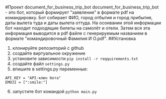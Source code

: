 #Проект document_for_business_trip_bot
document_for_business_trip_bot - это бот, который формирует "заявление" в формате pdf на командировку.
Бот собирает ФИО, город отбытия и город прибытия, даты вылета туда и даты вылета оттуда.
На осонвании этой информации бот находит подходящие билеты на самолёт и отели. Затем вся 
эта информация выводится в pdf файле с генерируемым названием в формате 
"командировочный Фамилия И О.pdf".
##Установка
1) клонируйте репозиторий с github
2) создайте виртуальное окружение
3) установите зависимости `pip install -r reqquirements.txt`
4) создайте файл `settings.py`
5) впишите в settings.py переменные:
```buildoutcfg
API_KEY = "API-ключ бота"
EMOJI = [":smile:"]
```
6) запустите бот командой `python main.py`